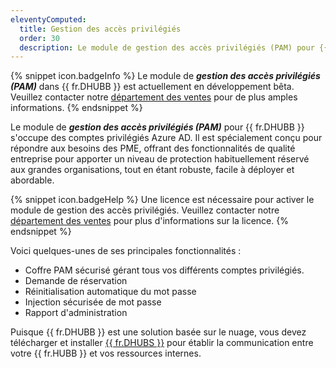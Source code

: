 ```yaml
---
eleventyComputed:
  title: Gestion des accès privilégiés
  order: 30
  description: Le module de gestion des accès privilégiés (PAM) pour {{ fr.DHUBB }} s'occupe des comptes privilégiés Azure AD. Il est spécialement conçu pour répondre aux besoins des PME, offrant des fonctionnalités de qualité entreprise pour apporter un niveau de protection habituellement réservé aux grandes organisations, tout en étant robuste, facile à déployer et abordable.
---
```

{% snippet icon.badgeInfo %}
Le module de ***gestion des accès privilégiés (PAM)*** dans {{ fr.DHUBB }} est actuellement en développement bêta. Veuillez contacter notre [département des ventes](mailto:sales@devolutions.net) pour de plus amples informations.
{% endsnippet %}  

Le module de ***gestion des accès privilégiés (PAM)*** pour {{ fr.DHUBB }} s'occupe des comptes privilégiés Azure AD. Il est spécialement conçu pour répondre aux besoins des PME, offrant des fonctionnalités de qualité entreprise pour apporter un niveau de protection habituellement réservé aux grandes organisations, tout en étant robuste, facile à déployer et abordable.  

{% snippet icon.badgeHelp %}
Une licence est nécessaire pour activer le module de gestion des accès privilégiés. Veuillez contacter notre [département des ventes](mailto:sales@devolutions.net) pour plus d'informations sur la licence.
{% endsnippet %}  

Voici quelques-unes de ses principales fonctionnalités :  

* Coffre PAM sécurisé gérant tous vos différents comptes privilégiés.
* Demande de réservation
* Réinitialisation automatique du mot passe
* Injection sécurisée de mot passe
* Rapport d'administration

Puisque {{ fr.DHUBB }} est une solution basée sur le nuage, vous devez télécharger et installer [{{ fr.DHUBS }}](https://devolutions.net/fr/password-hub/home/download/) pour établir la communication entre votre {{ fr.HUBB }} et vos ressources internes.
